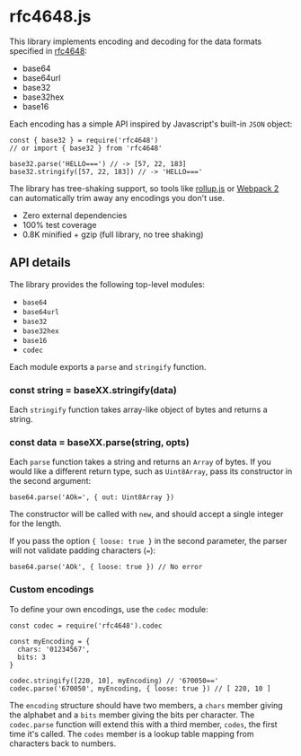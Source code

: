 # rfc4648.js

This library implements encoding and decoding for the data formats specified in [rfc4648](https://tools.ietf.org/html/rfc4648):

* base64
* base64url
* base32
* base32hex
* base16

Each encoding has a simple API inspired by Javascript's built-in `JSON` object:

    const { base32 } = require('rfc4648')
    // or import { base32 } from 'rfc4648'

    base32.parse('HELLO===') // -> [57, 22, 183]
    base32.stringify([57, 22, 183]) // -> 'HELLO==='

The library has tree-shaking support, so tools like [rollup.js](https://rollupjs.org/) or [Webpack 2](https://webpack.js.org/) can automatically trim away any encodings you don't use.

* Zero external dependencies
* 100% test coverage
* 0.8K minified + gzip (full library, no tree shaking)

## API details

The library provides the following top-level modules:

* `base64`
* `base64url`
* `base32`
* `base32hex`
* `base16`
* `codec`

Each module exports a `parse` and `stringify` function.

### const string = baseXX.stringify(data)

Each `stringify` function takes array-like object of bytes and returns a string.

### const data = baseXX.parse(string, opts)

Each `parse` function takes a string and returns an `Array` of bytes. If you would like a different return type, such as `Uint8Array`, pass its constructor in the second argument:

    base64.parse('AOk=', { out: Uint8Array })

The constructor will be called with `new`, and should accept a single integer for the length.

If you pass the option `{ loose: true }` in the second parameter, the parser will not validate padding characters (`=`):

    base64.parse('AOk', { loose: true }) // No error

### Custom encodings

To define your own encodings, use the `codec` module:

    const codec = require('rfc4648').codec

    const myEncoding = {
      chars: '01234567',
      bits: 3
    }

    codec.stringify([220, 10], myEncoding) // '670050=='
    codec.parse('670050', myEncoding, { loose: true }) // [ 220, 10 ]

The `encoding` structure should have two members, a `chars` member giving the alphabet and a `bits` member giving the bits per character. The `codec.parse` function will extend this with a third member, `codes`, the first time it's called. The `codes` member is a lookup table mapping from characters back to numbers.
